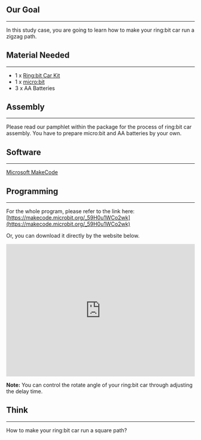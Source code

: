 
## Our Goal
---
In this study case, you are going to learn how to make your ring:bit car run a zigzag path. 

## Material Needed
---
- 1 x [Ring:bit Car Kit](http://www.elecfreaks.com/estore/ring-bit-car-mirco-bit-educational-smart-robot-kit-for-kids.html)  
- 1 x [micro:bit](http://www.elecfreaks.com/estore/bbc-micro-bit-board-for-coding-programming.html)  
- 3 x AA Batteries  

## Assembly  
---
Please read our pamphlet within the package for the process of ring:bit car assembly. You have to prepare micro:bit and AA batteries by your own.   

## Software  
---
[Microsoft MakeCode](https://makecode.microbit.org/#)  

## Programming   
---
For the whole program, please refer to the link here:[https://makecode.microbit.org/_59H0u1WCo2wk](https://makecode.microbit.org/_59H0u1WCo2wk)

Or, you can download it directly by the website below. 

<div style="position:relative;height:0;padding-bottom:70%;overflow:hidden;"><iframe style="position:absolute;top:0;left:0;width:100%;height:100%;" src="https://makecode.microbit.org/#pub:_59H0u1WCo2wk" frameborder="0" sandbox="allow-popups allow-forms allow-scripts allow-same-origin"></iframe></div>  


**Note:** You can control the rotate angle of your ring:bit car through adjusting the delay time. 

## Think  
---
How to make your ring:bit car run a square path?   
